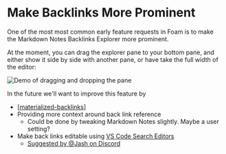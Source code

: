 # Make Backlinks More Prominent

One of the most most common early feature requests in Foam is to make the Markdown Notes Backlinks Explorer more prominent.

At the moment, you can drag the explorer pane to your bottom pane, and either show it side by side with another pane, or have take the full width of the editor:

![Demo of dragging and dropping the pane](assets/images/demo-backlinks-explorer.gif)

In the future we'll want to improve this feature by

- [[materialized-backlinks]]
- Providing more context around back link reference
  - Could be done by tweaking Markdown Notes slightly. Maybe a user setting?
- Make back links editable using [VS Code Search Editors](https://code.visualstudio.com/updates/v1_43#_search-editors)
  - [Suggested by @Jash on Discord](https://discordapp.com/channels/729975036148056075/729978910363746315/730999992419876956)






[//begin]: # "Autogenerated link references for markdown compatibility"
[materialized-backlinks]: materialized-backlinks.md "Materialized Backlinks (stub)"
[//end]: # "Autogenerated link references"